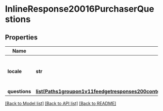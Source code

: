 # InlineResponse20016PurchaserQuestions

## Properties
Name | Type | Description | Notes
------------ | ------------- | ------------- | -------------
**locale** | **str** | The locale and country code which represents the language for the content. This should use the ISO-3166-1 and UN M.49 variation of the IETF language tag (https://en.wikipedia.org/wiki/IETF_language_tag#ISO_3166-1_and_UN_M.49).  | 
**questions** | [**list[Paths1groupon1v11feedgetresponses200contentapplication1jsonschemapropertiespurchaserQuestionsitemspropertiesquestionsitems]**](Paths1groupon1v11feedgetresponses200contentapplication1jsonschemapropertiespurchaserQuestionsitemspropertiesquestionsitems.md) | Questions template to be answered by the purchaser. | 

[[Back to Model list]](../README.md#documentation-for-models) [[Back to API list]](../README.md#documentation-for-api-endpoints) [[Back to README]](../README.md)

